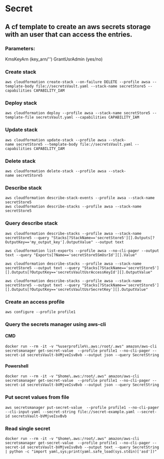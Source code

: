 # Secret

## A cf template to create an aws secrets storage with an user that can access the entries. 
### Parameters:
  KmsKeyArn (key_arn/'')
  GrantUsrAdmin (yes/no)

### Create stack
```
aws cloudformation create-stack --on-failure DELETE --profile awsa --template-body file://secretsVault.yaml --stack-name secretStore5 --capabilities CAPABILITY_IAM
```
### Deploy stack
```
aws cloudformation deploy --profile awsa --stack-name secretStore5 --template-file secretsVault.yaml --capabilities CAPABILITY_IAM
```
### Update stack
```
aws cloudformation update-stack --profile awsa --stack-name secretStore5 --template-body file://secretsVault.yaml --capabilities CAPABILITY_IAM
```
### Delete stack
```
aws cloudformation delete-stack --profile awsa --stack-name secretStore5
```

### Describe stack
```
aws cloudformation describe-stack-events --profile awsa --stack-name secretStore5
aws cloudformation describe-stacks --profile awsa --stack-name secretStore5
```

### Query describe stack
```
aws cloudformation describe-stacks --profile awsa --stack-name secretStore5 --query "Stacks[?StackName=='secretStore5'][].Outputs[?OutputKey=='my_output_key'].OutputValue" --output text

aws cloudformation list-exports --profile awsa --no-cli-pager --output text --query "Exports[?Name=='secretStore5SmUsrId'][].Value"

aws cloudformation describe-stacks --profile awsa --stack-name secretStore5 --output text --query "Stacks[?StackName=='secretStore5'][].Outputs[?OutputKey=='secretsVaultUsrAccessKeyId'][].OutputValue"

aws cloudformation describe-stacks --profile awsa --stack-name secretStore5 --output text --query "Stacks[?StackName=='secretStore5'][].Outputs[?OutputKey=='secretsVaultUsrSecretKey'][].OutputValue"
```

### Create an access profile
```
aws configure --profile profile1
```

### Query the secrets manager using aws-cli
#### CMD
```
docker run --rm -it -v "%userprofile%\.aws:/root/.aws" amazon/aws-cli secretsmanager get-secret-value  --profile profile1 --no-cli-pager --secret-id secretsVault-bVMjveIsvBvb --output json --query SecretString
```
#### Powershell
```
docker run --rm -it -v "$home\.aws:/root/.aws" amazon/aws-cli secretsmanager get-secret-value  --profile profile1 --no-cli-pager --secret-id secretsVault-bVMjveIsvBvb --output json --query SecretString
```

### Put secret values from file
```
aws secretsmanager put-secret-value  --profile profile1 --no-cli-pager --cli-input-yaml --secret-string file://secret-example.yaml --secret-id secretsVault-bVMjveIsvBvb
```

### Read single secret
```
docker run --rm -it -v "$home\.aws:/root/.aws" amazon/aws-cli secretsmanager get-secret-value  --profile profile1 --no-cli-pager --secret-id secretsVault-bVMjveIsvBvb --output text --query SecretString | python -c "import yaml,sys;print(yaml.safe_load(sys.stdin)['asd'])"
```